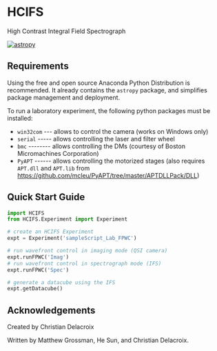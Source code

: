 # HCIFS 
High Contrast Integral Field Spectrograph 

[![astropy](http://img.shields.io/badge/powered%20by-AstroPy-orange.svg?style=flat)](http://www.astropy.org/)

Requirements
-------------------------------
Using the free and open source Anaconda Python Distribution is recommended. It already contains the ``astropy`` package, and simplifies package management and deployment.

To run a laboratory experiment, the following python packages must be installed:
* ``win32com`` --- allows to control the camera (works on Windows only)
* ``serial`` ----- allows controlling the laser and filter wheel
* ``bmc`` -------- allows controlling the DMs (courtesy of Boston Micromachines Corporation)
* ``PyAPT`` ------ allows controlling the motorized stages (also requires ``APT.dll`` and ``APT.lib`` from https://github.com/mcleu/PyAPT/tree/master/APTDLLPack/DLL)

Quick Start Guide
-------------------------------

```python
import HCIFS
from HCIFS.Experiment import Experiment

# create an HCIFS Experiment 
expt = Experiment('sampleScript_Lab_FPWC')

# run wavefront control in imaging mode (QSI camera)
expt.runFPWC('Imag')
# run wavefront control in spectrograph mode (IFS)
expt.runFPWC('Spec')

# generate a datacube using the IFS
expt.getDatacube()
```

Acknowledgements
-------------------------------
Created by Christian Delacroix

Written by Matthew Grossman, He Sun, and Christian Delacroix.

